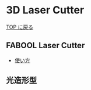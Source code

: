 # 3D Laser Cutter

[TOP に戻る](../../index.md)

## FABOOL Laser Cutter
- [使い方](./fabool_laser_mini.md)

## 光造形型